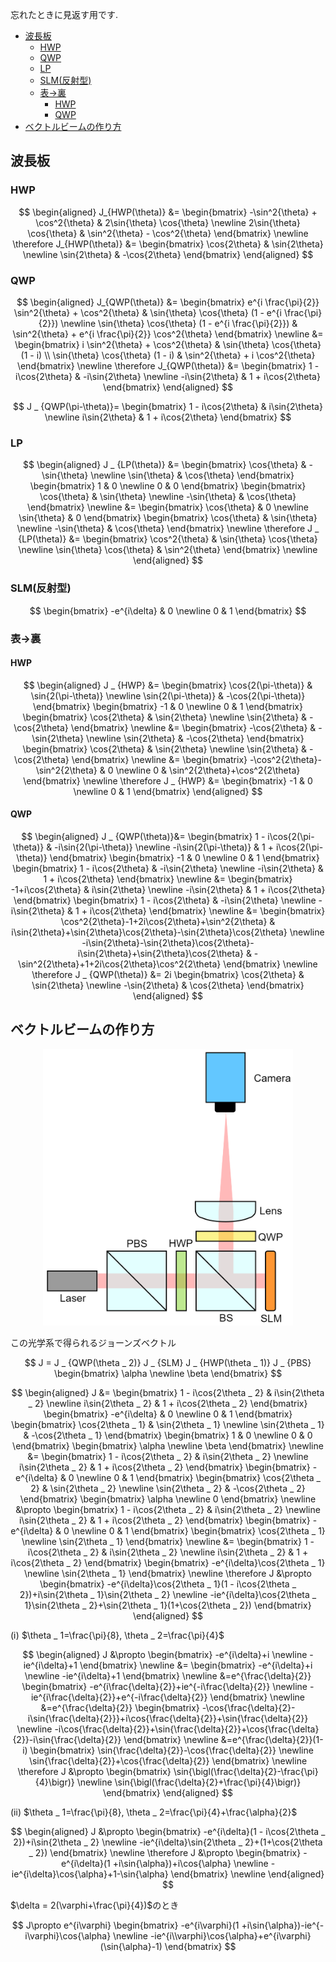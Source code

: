 忘れたときに見返す用です.

- [波長板](#波長板)
  - [HWP](#hwp)
  - [QWP](#qwp)
  - [LP](#lp)
  - [SLM(反射型)](#slm反射型)
  - [表→裏](#表裏)
    - [HWP](#hwp-1)
    - [QWP](#qwp-1)
- [ベクトルビームの作り方](#ベクトルビームの作り方)


## 波長板

### HWP

$$
\begin{aligned}
J_{HWP(\theta)} &=
\begin{bmatrix}
-\sin^2{\theta} + \cos^2{\theta} & 2\sin{\theta} \cos{\theta} \newline
2\sin{\theta} \cos{\theta} & \sin^2{\theta} - \cos^2{\theta}
\end{bmatrix} \newline
\therefore J_{HWP(\theta)} &= 
\begin{bmatrix}
\cos{2\theta} & \sin{2\theta} \newline
\sin{2\theta} & -\cos{2\theta}
\end{bmatrix}
\end{aligned}
$$

### QWP

$$
\begin{aligned}
J_{QWP(\theta)} &=
\begin{bmatrix}
e^{i \frac{\pi}{2}} \sin^2{\theta} + \cos^2{\theta} & \sin{\theta} \cos{\theta} (1 - e^{i \frac{\pi}{2}}) \newline
\sin{\theta} \cos{\theta} (1 - e^{i \frac{\pi}{2}}) & \sin^2{\theta} + e^{i \frac{\pi}{2}} \cos^2{\theta}
\end{bmatrix} \newline
&=
\begin{bmatrix}
i \sin^2{\theta} + \cos^2{\theta} & \sin{\theta} \cos{\theta} (1 - i) \\
\sin{\theta} \cos{\theta} (1 - i) & \sin^2{\theta} + i \cos^2{\theta}
\end{bmatrix} \newline
\therefore J_{QWP(\theta)}
&=
\begin{bmatrix}
1 - i\cos{2\theta} & -i\sin{2\theta} \newline
-i\sin{2\theta} & 1 + i\cos{2\theta}
\end{bmatrix}
\end{aligned}
$$

$$
J _ {QWP(\pi-\theta)}=
\begin{bmatrix}
1 - i\cos{2\theta} & i\sin{2\theta} \newline
i\sin{2\theta} & 1 + i\cos{2\theta}
\end{bmatrix}
$$

### LP

$$
\begin{aligned}
J _ {LP(\theta)} &=
\begin{bmatrix}
\cos{\theta} & -\sin{\theta} \newline
\sin{\theta} & \cos{\theta}
\end{bmatrix}
\begin{bmatrix}
1 & 0 \newline
0 & 0
\end{bmatrix}
\begin{bmatrix}
\cos{\theta} & \sin{\theta} \newline
-\sin{\theta} & \cos{\theta}
\end{bmatrix} \newline
&= 
\begin{bmatrix}
\cos{\theta} & 0 \newline
\sin{\theta} & 0
\end{bmatrix}
\begin{bmatrix}
\cos{\theta} & \sin{\theta} \newline
-\sin{\theta} & \cos{\theta}
\end{bmatrix} \newline
\therefore J _ {LP(\theta)} &= 
\begin{bmatrix}
\cos^2{\theta} & \sin{\theta} \cos{\theta} \newline
\sin{\theta} \cos{\theta} & \sin^2{\theta}
\end{bmatrix} \newline
\end{aligned}
$$

### SLM(反射型)

$$
\begin{bmatrix}
  -e^{i\delta} & 0 \newline
  0 & 1
\end{bmatrix}
$$

### 表→裏

#### HWP

$$
\begin{aligned}
J _ {HWP} &=
\begin{bmatrix}
\cos{2(\pi-\theta)} & \sin{2(\pi-\theta)} \newline
\sin{2(\pi-\theta)} & -\cos{2(\pi-\theta)}
\end{bmatrix}
\begin{bmatrix}
-1 & 0 \newline
0 & 1
\end{bmatrix}
\begin{bmatrix}
\cos{2\theta} & \sin{2\theta} \newline
\sin{2\theta} & -\cos{2\theta}
\end{bmatrix} \newline
&=
\begin{bmatrix}
-\cos{2\theta} & -\sin{2\theta} \newline
\sin{2\theta} & -\cos{2\theta}
\end{bmatrix}
\begin{bmatrix}
\cos{2\theta} & \sin{2\theta} \newline
\sin{2\theta} & -\cos{2\theta}
\end{bmatrix} \newline
&=
\begin{bmatrix}
-\cos^2{2\theta}-\sin^2{2\theta} & 0 \newline
0 & \sin^2{2\theta}+\cos^2{2\theta}
\end{bmatrix} \newline
\therefore J _ {HWP} &=
\begin{bmatrix}
-1 & 0 \newline
0 & 1
\end{bmatrix}
\end{aligned}
$$

#### QWP

$$
\begin{aligned}
J _ {QWP(\theta)}&=
\begin{bmatrix}
1 - i\cos{2(\pi-\theta)} & -i\sin{2(\pi-\theta)} \newline
-i\sin{2(\pi-\theta)} & 1 + i\cos{2(\pi-\theta)}
\end{bmatrix}
\begin{bmatrix}
-1 & 0 \newline
0 & 1
\end{bmatrix}
\begin{bmatrix}
1 - i\cos{2\theta} & -i\sin{2\theta} \newline
-i\sin{2\theta} & 1 + i\cos{2\theta}
\end{bmatrix} \newline
&=
\begin{bmatrix}
-1+i\cos{2\theta} & i\sin{2\theta} \newline
-i\sin{2\theta} & 1 + i\cos{2\theta}
\end{bmatrix}
\begin{bmatrix}
1 - i\cos{2\theta} & -i\sin{2\theta} \newline
-i\sin{2\theta} & 1 + i\cos{2\theta}
\end{bmatrix} \newline
&=
\begin{bmatrix}
\cos^2{2\theta}-1+2i\cos{2\theta}+\sin^2{2\theta} & i\sin{2\theta}+\sin{2\theta}\cos{2\theta}-\sin{2\theta}\cos{2\theta} \newline
-i\sin{2\theta}-\sin{2\theta}\cos{2\theta}-i\sin{2\theta}+\sin{2\theta}\cos{2\theta} & -\sin^2{2\theta}+1+2i\cos{2\theta}\cos^2{2\theta}
\end{bmatrix} \newline
\therefore J _ {QWP(\theta)} &= 2i
\begin{bmatrix}
\cos{2\theta} & \sin{2\theta} \newline
-\sin{2\theta} & \cos{2\theta}
\end{bmatrix}
\end{aligned}
$$

## ベクトルビームの作り方

<p align="center">
<img src="https://github.com/sk0ik/Vector_Beam/blob/main/Pic/setup/generate_radial_azimuthal.png" alt="サンプル画像" width="400">
</p>

この光学系で得られるジョーンズベクトル

$$
J = J _ {QWP(\theta _ 2)} J _ {SLM} J _ {HWP(\theta _ 1)} J _ {PBS}
\begin{bmatrix}
\alpha \newline
\beta
\end{bmatrix}
$$

$$
\begin{aligned}
J &= 
  \begin{bmatrix}
    1 - i\cos{2\theta _ 2} & i\sin{2\theta _ 2} \newline
    i\sin{2\theta _ 2} & 1 + i\cos{2\theta _ 2}
  \end{bmatrix}
  \begin{bmatrix}
    -e^{i\delta} & 0 \newline
    0 & 1
  \end{bmatrix}
  \begin{bmatrix}
    \cos{2\theta _ 1} & \sin{2\theta _ 1} \newline
    \sin{2\theta _ 1} & -\cos{2\theta _ 1}
  \end{bmatrix}
  \begin{bmatrix}
    1 & 0 \newline
    0 & 0
  \end{bmatrix}
  \begin{bmatrix}
    \alpha \newline
    \beta
  \end{bmatrix} \newline
  &=
  \begin{bmatrix}
    1 - i\cos{2\theta _ 2} & i\sin{2\theta _ 2} \newline
    i\sin{2\theta _ 2} & 1 + i\cos{2\theta _ 2}
  \end{bmatrix}
  \begin{bmatrix}
    -e^{i\delta} & 0 \newline
    0 & 1
  \end{bmatrix}
  \begin{bmatrix}
    \cos{2\theta _ 2} & \sin{2\theta _ 2} \newline
    \sin{2\theta _ 2} & -\cos{2\theta _ 2}
  \end{bmatrix}
  \begin{bmatrix}
    \alpha \newline
    0
  \end{bmatrix} \newline
&\propto
  \begin{bmatrix}
    1 - i\cos{2\theta _ 2} & i\sin{2\theta _ 2} \newline
    i\sin{2\theta _ 2} & 1 + i\cos{2\theta _ 2}
  \end{bmatrix}
  \begin{bmatrix}
    -e^{i\delta} & 0 \newline
    0 & 1
  \end{bmatrix}
  \begin{bmatrix}
    \cos{2\theta _ 1} \newline
    \sin{2\theta _ 1}
  \end{bmatrix} \newline
&=
  \begin{bmatrix}
    1 - i\cos{2\theta _ 2} & i\sin{2\theta _ 2} \newline
    i\sin{2\theta _ 2} & 1 + i\cos{2\theta _ 2}
  \end{bmatrix}
  \begin{bmatrix}
    -e^{i\delta}\cos{2\theta _ 1} \newline
    \sin{2\theta _ 1}
  \end{bmatrix} \newline
\therefore J &\propto
  \begin{bmatrix}
    -e^{i\delta}\cos{2\theta _ 1}(1 - i\cos{2\theta _ 2})+i\sin{2\theta _ 1}\sin{2\theta _ 2} \newline
    -ie^{i\delta}\cos{2\theta _ 1}\sin{2\theta _ 2}+\sin{2\theta _ 1}(1+\cos{2\theta _ 2})
  \end{bmatrix}
\end{aligned}
$$

(ⅰ) $\theta _ 1=\frac{\pi}{8}, \theta _ 2=\frac{\pi}{4}$

$$
\begin{aligned}
  J &\propto
  \begin{bmatrix}
    -e^{i\delta}+i \newline
    -ie^{i\delta}+1
  \end{bmatrix} \newline
  &=
  \begin{bmatrix}
    -e^{i\delta}+i \newline
    -ie^{i\delta}+1
  \end{bmatrix} \newline
  &=e^{\frac{\delta}{2}}
  \begin{bmatrix}
    -e^{i\frac{\delta}{2}}+ie^{-i\frac{\delta}{2}} \newline
    -ie^{i\frac{\delta}{2}}+e^{-i\frac{\delta}{2}}
  \end{bmatrix} \newline
  &=e^{\frac{\delta}{2}}
  \begin{bmatrix}
  -\cos{\frac{\delta}{2}-i\sin{\frac{\delta}{2}}}+i\cos{\frac{\delta}{2}}+\sin{\frac{\delta}{2}} \newline
  -i\cos{\frac{\delta}{2}}+\sin{\frac{\delta}{2}}+\cos{\frac{\delta}{2}}-i\sin{\frac{\delta}{2}}
  \end{bmatrix} \newline
  &=e^{\frac{\delta}{2}}(1-i)
  \begin{bmatrix}
  \sin{\frac{\delta}{2}}-\cos{\frac{\delta}{2}} \newline
  \sin{\frac{\delta}{2}}+\cos{\frac{\delta}{2}}
  \end{bmatrix} \newline
  \therefore J &\propto
  \begin{bmatrix}
  \sin{\bigl(\frac{\delta}{2}-\frac{\pi}{4}\bigr)} \newline
  \sin{\bigl(\frac{\delta}{2}+\frac{\pi}{4}\bigr)}
  \end{bmatrix}  
\end{aligned}
$$

(ⅱ) $\theta _ 1=\frac{\pi}{8}, \theta _ 2=\frac{\pi}{4}+\frac{\alpha}{2}$

$$
\begin{aligned}
  J &\propto
  \begin{bmatrix}
    -e^{i\delta}(1 - i\cos{2\theta _ 2})+i\sin{2\theta _ 2} \newline
    -ie^{i\delta}\sin{2\theta _ 2}+(1+\cos{2\theta _ 2})
  \end{bmatrix} \newline
  \therefore J &\propto
  \begin{bmatrix}
    -e^{i\delta}(1 +i\sin{\alpha})+i\cos{\alpha} \newline
    -ie^{i\delta}\cos{\alpha}+1-\sin{\alpha}
  \end{bmatrix} \newline  
\end{aligned}
$$

$\delta = 2(\varphi+\frac{\pi}{4})$のとき

$$
J\propto e^{i\varphi}
\begin{bmatrix}
  -e^{i\varphi}(1 +i\sin{\alpha})-ie^{-i\varphi}\cos{\alpha} \newline
  -ie^{i\\varphi}\cos{\alpha}+e^{i\varphi}(\sin{\alpha}-1)
\end{bmatrix}
$$